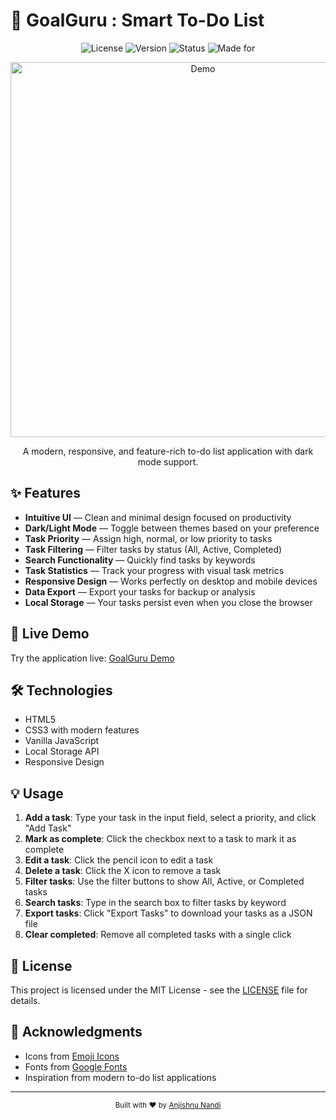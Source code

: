 # 📌 GoalGuru : Smart To-Do List

<div align="center">
  
  ![License](https://img.shields.io/badge/license-MIT-blue)
  ![Version](https://img.shields.io/badge/version-1.0.0-green)
  ![Status](https://img.shields.io/badge/status-active-brightgreen)
  ![Made for](https://img.shields.io/badge/made%20for-KIIT%20University-orange)
  
  <img src="https://raw.githubusercontent.com/gist/patevs/b007a0e98fb216438d4cbf559fac4166/raw/88f20c9d749d756be63f22b09f3c4ac570bc5101/terminal.gif" alt="Demo" width="600" />

  <p>A modern, responsive, and feature-rich to-do list application with dark mode support.</p>
</div>


## ✨ Features

- **Intuitive UI** — Clean and minimal design focused on productivity
- **Dark/Light Mode** — Toggle between themes based on your preference
- **Task Priority** — Assign high, normal, or low priority to tasks
- **Task Filtering** — Filter tasks by status (All, Active, Completed)
- **Search Functionality** — Quickly find tasks by keywords
- **Task Statistics** — Track your progress with visual task metrics
- **Responsive Design** — Works perfectly on desktop and mobile devices
- **Data Export** — Export your tasks for backup or analysis
- **Local Storage** — Your tasks persist even when you close the browser


## 🚀 Live Demo

Try the application live: [GoalGuru Demo](https://goal-guru-theta.vercel.app/)


## 🛠️ Technologies

- HTML5
- CSS3 with modern features
- Vanilla JavaScript
- Local Storage API
- Responsive Design


## 💡 Usage

1. **Add a task**: Type your task in the input field, select a priority, and click "Add Task"
2. **Mark as complete**: Click the checkbox next to a task to mark it as complete
3. **Edit a task**: Click the pencil icon to edit a task
4. **Delete a task**: Click the X icon to remove a task
5. **Filter tasks**: Use the filter buttons to show All, Active, or Completed tasks
6. **Search tasks**: Type in the search box to filter tasks by keyword
7. **Export tasks**: Click "Export Tasks" to download your tasks as a JSON file
8. **Clear completed**: Remove all completed tasks with a single click


## 📝 License

This project is licensed under the MIT License - see the [LICENSE](LICENSE) file for details.


## 🙏 Acknowledgments

- Icons from [Emoji Icons](https://github.com/emoji-icons)
- Fonts from [Google Fonts](https://fonts.google.com/)
- Inspiration from modern to-do list applications

---

<div align="center">
  <sub>Built with ❤️ by <a href="https://github.com/cromaguy">Anjishnu Nandi</a></sub>
</div>